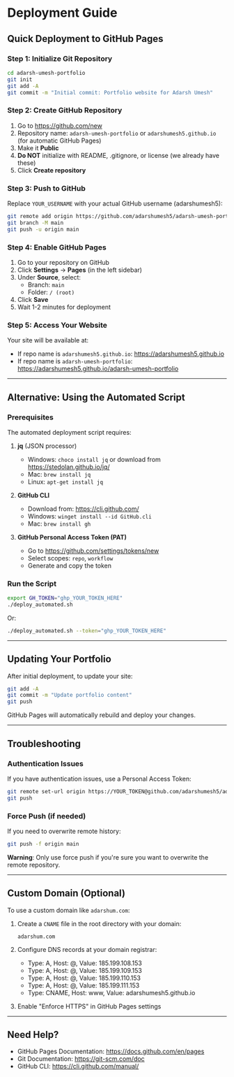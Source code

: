 # Deployment Guide

## Quick Deployment to GitHub Pages

### Step 1: Initialize Git Repository

```bash
cd adarsh-umesh-portfolio
git init
git add -A
git commit -m "Initial commit: Portfolio website for Adarsh Umesh"
```

### Step 2: Create GitHub Repository

1. Go to https://github.com/new
2. Repository name: `adarsh-umesh-portfolio` or `adarshumesh5.github.io` (for automatic GitHub Pages)
3. Make it **Public**
4. **Do NOT** initialize with README, .gitignore, or license (we already have these)
5. Click **Create repository**

### Step 3: Push to GitHub

Replace `YOUR_USERNAME` with your actual GitHub username (adarshumesh5):

```bash
git remote add origin https://github.com/adarshumesh5/adarsh-umesh-portfolio.git
git branch -M main
git push -u origin main
```

### Step 4: Enable GitHub Pages

1. Go to your repository on GitHub
2. Click **Settings** → **Pages** (in the left sidebar)
3. Under **Source**, select:
   - Branch: `main`
   - Folder: `/ (root)`
4. Click **Save**
5. Wait 1-2 minutes for deployment

### Step 5: Access Your Website

Your site will be available at:
- If repo name is `adarshumesh5.github.io`: https://adarshumesh5.github.io
- If repo name is `adarsh-umesh-portfolio`: https://adarshumesh5.github.io/adarsh-umesh-portfolio

---

## Alternative: Using the Automated Script

### Prerequisites

The automated deployment script requires:

1. **jq** (JSON processor)
   - Windows: `choco install jq` or download from https://stedolan.github.io/jq/
   - Mac: `brew install jq`
   - Linux: `apt-get install jq`

2. **GitHub CLI**
   - Download from: https://cli.github.com/
   - Windows: `winget install --id GitHub.cli`
   - Mac: `brew install gh`

3. **GitHub Personal Access Token (PAT)**
   - Go to https://github.com/settings/tokens/new
   - Select scopes: `repo`, `workflow`
   - Generate and copy the token

### Run the Script

```bash
export GH_TOKEN="ghp_YOUR_TOKEN_HERE"
./deploy_automated.sh
```

Or:

```bash
./deploy_automated.sh --token="ghp_YOUR_TOKEN_HERE"
```

---

## Updating Your Portfolio

After initial deployment, to update your site:

```bash
git add -A
git commit -m "Update portfolio content"
git push
```

GitHub Pages will automatically rebuild and deploy your changes.

---

## Troubleshooting

### Authentication Issues

If you have authentication issues, use a Personal Access Token:

```bash
git remote set-url origin https://YOUR_TOKEN@github.com/adarshumesh5/adarsh-umesh-portfolio.git
git push
```

### Force Push (if needed)

If you need to overwrite remote history:

```bash
git push -f origin main
```

**Warning**: Only use force push if you're sure you want to overwrite the remote repository.

---

## Custom Domain (Optional)

To use a custom domain like `adarshum.com`:

1. Create a `CNAME` file in the root directory with your domain:
   ```
   adarshum.com
   ```

2. Configure DNS records at your domain registrar:
   - Type: A, Host: @, Value: 185.199.108.153
   - Type: A, Host: @, Value: 185.199.109.153
   - Type: A, Host: @, Value: 185.199.110.153
   - Type: A, Host: @, Value: 185.199.111.153
   - Type: CNAME, Host: www, Value: adarshumesh5.github.io

3. Enable "Enforce HTTPS" in GitHub Pages settings

---

## Need Help?

- GitHub Pages Documentation: https://docs.github.com/en/pages
- Git Documentation: https://git-scm.com/doc
- GitHub CLI: https://cli.github.com/manual/
